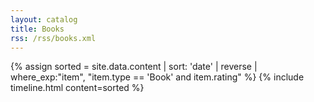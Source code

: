 ```yaml
---
layout: catalog
title: Books
rss: /rss/books.xml
---
```



{% assign sorted = site.data.content | sort: 'date' | reverse | where_exp:"item", "item.type == 'Book' and item.rating" %}
{% include timeline.html content=sorted %}